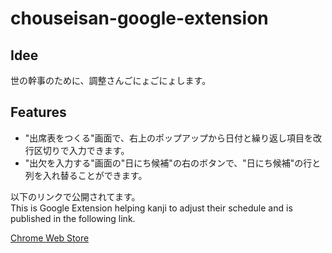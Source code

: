 # chouseisan-google-extension

## Idee

世の幹事のために、調整さんごにょごにょします。

## Features

- "出席表をつくる"画面で、右上のポップアップから日付と繰り返し項目を改行区切りで入力できます。
- "出欠を入力する"画面の"日にち候補"の右のボタンで、"日にち候補"の行と列を入れ替ることができます。

以下のリンクで公開されてます。  
This is Google Extension helping kanji to adjust their schedule and is published in the following link.

[Chrome Web Store](https://chrome.google.com/webstore/detail/%E8%AA%BF%E6%95%B4%E3%81%95%E3%82%93%E5%85%A5%E5%8A%9B%E6%94%AF%E6%8F%B4/lmlkmoedeeghldhllfigfcbgchpbcpoi?authUser=0&hl=en)
